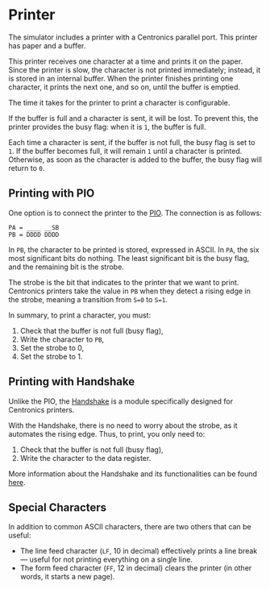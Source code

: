 # Printer

The simulator includes a printer with a Centronics parallel port. This printer has paper and a buffer.

This printer receives one character at a time and prints it on the paper. Since the printer is slow, the character is not printed immediately; instead, it is stored in an internal buffer. When the printer finishes printing one character, it prints the next one, and so on, until the buffer is emptied.

The time it takes for the printer to print a character is configurable.

If the buffer is full and a character is sent, it will be lost. To prevent this, the printer provides the busy flag: when it is `1`, the buffer is full.

Each time a character is sent, if the buffer is not full, the busy flag is set to `1`. If the buffer becomes full, it will remain `1` until a character is printed. Otherwise, as soon as the character is added to the buffer, the busy flag will return to `0`.

## Printing with PIO

One option is to connect the printer to the [PIO](../modules/pio). The connection is as follows:

```
PA = ____ __SB
PB = DDDD DDDD
```

In `PB`, the character to be printed is stored, expressed in ASCII. In `PA`, the six most significant bits do nothing. The least significant bit is the busy flag, and the remaining bit is the strobe.

The strobe is the bit that indicates to the printer that we want to print. Centronics printers take the value in `PB` when they detect a rising edge in the strobe, meaning a transition from `S=0` to `S=1`.

In summary, to print a character, you must:

1. Check that the buffer is not full (busy flag),
2. Write the character to `PB`,
3. Set the strobe to 0,
4. Set the strobe to 1.

## Printing with Handshake

Unlike the PIO, the [Handshake](../modules/handshake) is a module specifically designed for Centronics printers.

With the Handshake, there is no need to worry about the strobe, as it automates the rising edge. Thus, to print, you only need to:

1. Check that the buffer is not full (busy flag),
2. Write the character to the data register.

More information about the Handshake and its functionalities can be found [here](../modules/handshake).

## Special Characters

In addition to common ASCII characters, there are two others that can be useful:

- The line feed character (`LF`, 10 in decimal) effectively prints a line break — useful for not printing everything on a single line.
- The form feed character (`FF`, 12 in decimal) clears the printer (in other words, it starts a new page).

